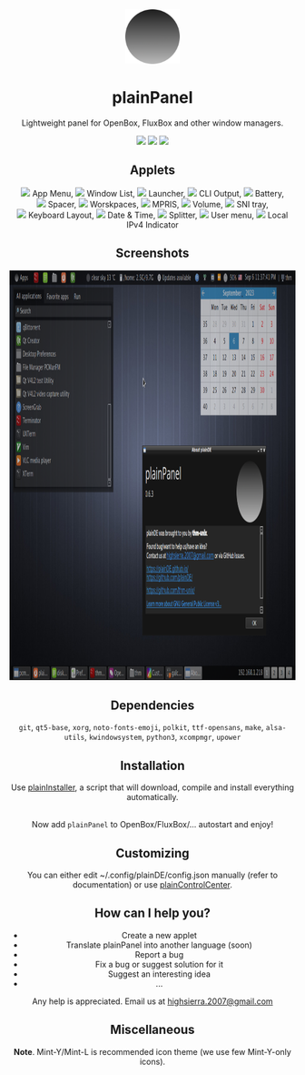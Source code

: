 <div align="center">
  <img src="readme-icon.png" width="96">
  <h1>plainPanel</h1>
  <p>Lightweight panel for OpenBox, FluxBox and other window managers.</p>
 
  <img src="https://img.shields.io/github/last-commit/plainDE/plainPanel?style=plastic">
  <img src="https://img.shields.io/github/license/plainDE/plainPanel?style=plastic">
  <img src="https://img.shields.io/github/issues/plainDE/plainPanel?style=plastic">
  
  <h2>Applets</h2>
  <img src="https://raw.githubusercontent.com/linuxmint/mint-y-icons/master/usr/share/icons/Mint-Y/apps/22/app-launcher.png"> App Menu,
  <img src="https://raw.githubusercontent.com/linuxmint/mint-y-icons/master/usr/share/icons/Mint-Y/apps/22/preferences-system-windows.png"> Window List,
  <img src="https://raw.githubusercontent.com/linuxmint/mint-y-icons/master/usr/share/icons/Mint-Y/apps/22/utilities-terminal.png"> Launcher,
  <img src="https://raw.githubusercontent.com/linuxmint/mint-y-icons/master/usr/share/icons/Mint-Y/apps/22/utilities-terminal.png"> CLI Output,
  <img src="https://raw.githubusercontent.com/linuxmint/mint-y-icons/master/usr/share/icons/Mint-Y/apps/22/extensions.png"> Battery,<br>
  <img src="https://raw.githubusercontent.com/linuxmint/mint-y-icons/master/usr/share/icons/Mint-Y/apps/22/extensions.png"> Spacer,
  <img src="https://raw.githubusercontent.com/linuxmint/mint-y-icons/master/usr/share/icons/Mint-Y/apps/22/workspace-switcher-top-left.png"> Worskpaces,
  <img src="https://raw.githubusercontent.com/linuxmint/mint-y-icons/master/usr/share/icons/Mint-Y/apps/22/preferences-system-sound.png"> MPRIS,
  <img src="https://raw.githubusercontent.com/linuxmint/mint-y-icons/master/usr/share/icons/Mint-Y/apps/22/preferences-system-sound.png"> Volume,
  <img src="https://raw.githubusercontent.com/linuxmint/mint-y-icons/master/usr/share/icons/Mint-Y/apps/22/extensions.png"> SNI tray,<br>
  <img src="https://raw.githubusercontent.com/linuxmint/mint-y-icons/master/usr/share/icons/Mint-Y/apps/22/keyboard.png"> Keyboard Layout,
  <img src="https://raw.githubusercontent.com/linuxmint/mint-y-icons/master/usr/share/icons/Mint-Y/apps/22/calendar.png"> Date & Time,
  <img src="https://raw.githubusercontent.com/linuxmint/mint-y-icons/master/usr/share/icons/Mint-Y/apps/22/extensions.png"> Splitter,
  <img src="https://raw.githubusercontent.com/linuxmint/mint-y-icons/master/usr/share/icons/Mint-Y/apps/22/preferences-desktop-user.png"> User menu,
  <img src="https://raw.githubusercontent.com/linuxmint/mint-y-icons/master/usr/share/icons/Mint-Y/categories/22/cs-network.png"> Local IPv4 Indicator
  
  <h2>Screenshots</h2>
  <img src="scr-0.6.3.png" height="720">
  
  <h2>Dependencies</h2>
  <code>git</code>, <code>qt5-base</code>, <code>xorg</code>, <code>noto-fonts-emoji</code>, <code>polkit</code>, <code>ttf-opensans</code>, <code>make</code>, <code>alsa-utils</code>, <code>kwindowsystem</code>, <code>python3</code>, <code>xcompmgr</code>, <code>upower</code>
  
  <h2>Installation</h2>
  Use <a href="https://github.com/plainDE/plainInstaller">plainInstaller</a>, a script that will download, compile and install everything automatically.<br><br>
  
  Now add <code>plainPanel</code> to OpenBox/FluxBox/... autostart and enjoy!
  
  <h2>Customizing</h2>
  You can either edit ~/.config/plainDE/config.json manually (refer to documentation) or use <a href="https://github.com/plainDE/plainControlCenter">plainControlCenter</a>.
  
  <h2>How can I help you?</h2>
  <ul>
    <li>Create a new applet</li>
    <li>Translate plainPanel into another language (soon)</li>
    <li>Report a bug</li>
    <li>Fix a bug or suggest solution for it</li>
    <li>Suggest an interesting idea</li>
    <li>...</li>
  </ul>
  
  Any help is appreciated.
  Email us at <a href="mailto:highsierra.2007@gmail.com">highsierra.2007@gmail.com</a>
  
  <h2>Miscellaneous</h2>
  <b>Note</b>. Mint-Y/Mint-L is recommended icon theme (we use few Mint-Y-only icons).<br>
  
</div>
